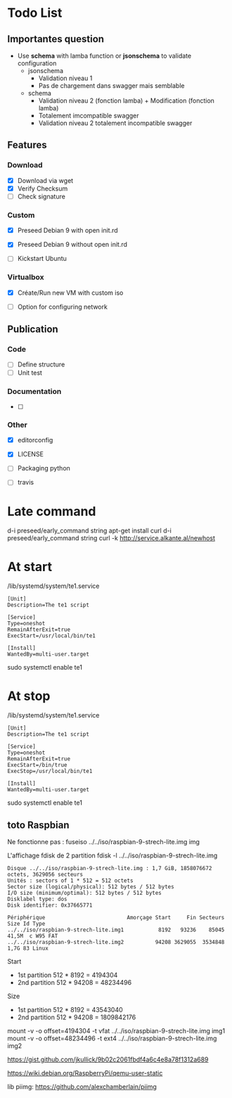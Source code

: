 # Todo List

## Importantes question
- Use **schema** with lamba function or **jsonschema** to validate configuration
    - jsonschema
        - Validation niveau 1
        - Pas de chargement dans swagger mais semblable
    - schema
        - Validation niveau 2 (fonction lamba) + Modification (fonction lamba)
        - Totalement imcompatible swagger
        - Validation niveau 2 totalement incompatible swagger


## Features

### Download
- [x] Download via wget
- [x] Verify Checksum
- [ ] Check signature

### Custom
- [x] Preseed Debian 9 with open init.rd
- [x] Preseed Debian 9 without open init.rd
- [ ] Kickstart Ubuntu


### Virtualbox
- [x] Créate/Run new VM with custom iso
- [ ] Option for configuring network


## Publication

### Code
- [ ] Define structure
- [ ] Unit test

### Documentation
- [ ]

### Other
- [x] editorconfig
- [x] LICENSE
- [ ] Packaging python
- [ ] travis





# Late command

d-i preseed/early_command string apt-get install curl
d-i preseed/early_command string curl -k http://service.alkante.al/newhost


# At start
/lib/systemd/system/te1.service
```
[Unit]
Description=The te1 script

[Service]
Type=oneshot
RemainAfterExit=true
ExecStart=/usr/local/bin/te1

[Install]
WantedBy=multi-user.target
```
sudo systemctl enable te1

# At stop
/lib/systemd/system/te1.service
```
[Unit]
Description=The te1 script

[Service]
Type=oneshot
RemainAfterExit=true
ExecStart=/bin/true
ExecStop=/usr/local/bin/te1

[Install]
WantedBy=multi-user.target
```
sudo systemctl enable te1

## toto Raspbian
Ne fonctionne pas :
fuseiso ../../iso/raspbian-9-strech-lite.img img

L'affichage fdisk de 2 partition
fdisk -l ../../iso/raspbian-9-strech-lite.img

```
Disque ../../iso/raspbian-9-strech-lite.img : 1,7 GiB, 1858076672 octets, 3629056 secteurs
Unités : sectors of 1 * 512 = 512 octets
Sector size (logical/physical): 512 bytes / 512 bytes
I/O size (minimum/optimal): 512 bytes / 512 bytes
Disklabel type: dos
Disk identifier: 0x37665771

Périphérique                          Amorçage Start     Fin Secteurs  Size Id Type
../../iso/raspbian-9-strech-lite.img1           8192   93236    85045 41,5M  c W95 FAT
../../iso/raspbian-9-strech-lite.img2          94208 3629055  3534848  1,7G 83 Linux
```
Start
- 1st partition 512 * 8192 = 4194304
- 2nd partition 512 * 94208 = 48234496

Size
- 1st partition 512 * 8192 = 43543040
- 2nd partition 512 * 94208 = 1809842176

mount -v -o offset=4194304 -t vfat ../../iso/raspbian-9-strech-lite.img img1
mount -v -o offset=48234496 -t ext4 ../../iso/raspbian-9-strech-lite.img img2



https://gist.github.com/jkullick/9b02c2061fbdf4a6c4e8a78f1312a689

https://wiki.debian.org/RaspberryPi/qemu-user-static

lib piimg:
https://github.com/alexchamberlain/piimg
